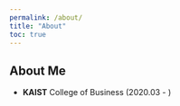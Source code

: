 ```yaml
---
permalink: /about/
title: "About"
toc: true
---
```


## About Me
- __KAIST__ College of Business (2020.03 - )

